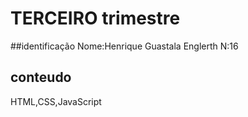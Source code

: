 # TERCEIRO trimestre

##identificação
 Nome:Henrique Guastala Englerth  N:16

## conteudo
HTML,CSS,JavaScript
